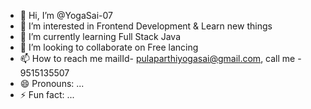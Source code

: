 - 👋 Hi, I’m @YogaSai-07
- 👀 I’m interested in Frontend Development & Learn new things
- 🌱 I’m currently learning Full Stack Java
- 💞️ I’m looking to collaborate on Free lancing
- 📫 How to reach me mailId- pulaparthiyogasai@gmail.com, call me - 9515135507
- 😄 Pronouns: ...
- ⚡ Fun fact: ...

<!---
YogaSai-07/YogaSai-07 is a ✨ special ✨ repository because its `README.md` (this file) appears on your GitHub profile.
You can click the Preview link to take a look at your changes.
--->
